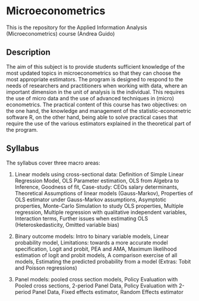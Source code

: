 # Microeconometrics
This is the repository for the Applied Information Analysis (Microeconometrics) course (Andrea Guido)

## Description

The aim of this subject is to provide students sufficient knowledge of the most updated topics in microeconometrics so that they can choose the most appropriate estimators. The program is designed to respond to the needs of researchers and practitioners when working with data, where an important dimension in the unit of analysis is the individual. This requires the use of micro data and the use of advanced techniques in (micro) econometrics. The practical content of this course has two objectives: on the one hand, the knowledge and management of the statistic-econometric software R, on the other hand, being able to solve practical cases that require the use of the various estimators explained in the theoretical part of the program.

## Syllabus

The syllabus cover three macro areas:

1. Linear models using cross-sectional data: Definition of Simple Linear Regression Model, OLS Parameter estimation, OLS from Algebra to Inference, Goodness of fit, Case-study: CEOs salary determinants, Theoretical Assumptions of linear models (Gauss-Markov), Properties of OLS estimator under Gauss-Markov assumptions, Asymptotic properties, Monte-Carlo Simulation to study OLS properties, Multiple regression, Multiple regression with qualitative independent variables, Interaction terms, Further issues when estimating OLS (Heteroskedasticity, Omitted variable bias)

2. Binary outcome models: Intro to binary variable models, Linear probability model, Limitations: towards a more accurate model specification, Logit and probit, PEA and AMA, Maximum likelihood estimation of logit and probit models, A comparison exercise of all models, Estimating the predicted probability from a model (Extras: Tobit and Poisson regressions)

3. Panel models: pooled cross section models, Policy Evaluation with Pooled cross sections, 2-period Panel Data, Policy Evaluation with 2-period Panel Data, Fixed effects estimator, Random Effects estimator
